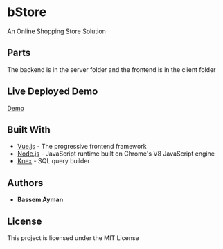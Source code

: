 # bStore

An Online Shopping Store Solution

## Parts

The backend is in the server folder and the frontend is in the client folder

## Live Deployed Demo

[Demo](https://bstorefrontend.herokuapp.com/) 

## Built With

* [Vue.js](https://vuejs.org/) - The progressive frontend framework
* [Node.js](https://nodejs.org/en/) - JavaScript runtime built on Chrome's V8 JavaScript engine
* [Knex](http://knexjs.org/) - SQL query builder


## Authors

* **Bassem Ayman** 

## License

This project is licensed under the MIT License 